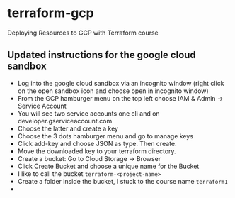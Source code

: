 # terraform-gcp
Deploying Resources to GCP with Terraform course

## Updated instructions for the google cloud sandbox

- Log into the google cloud sandbox via an incognito window (right click on the open sandbox icon and choose open in incognito window)
- From the GCP hamburger menu on the top left choose IAM & Admin -> Service Account
- You will see two service accounts one cli and on developer.gserviceaccount.com
- Choose the latter and create a key
- Choose the 3 dots hamburger menu and go to manage keys
- Click add-key and choose JSON as type. Then create.
- Move the downloaded key to your terraform directory.
- Create a bucket: Go to Cloud Storage -> Browser
- Click Create Bucket and choose a unique name for the Bucket
- I like to call the bucket `terraform-<project-name>`
- Create a folder inside the bucket, I stuck to the course name `terraform1`
- 
